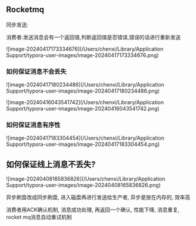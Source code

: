 ## Rocketmq

同步发送:

消费者:发送消息会有一个返回值,判断返回值是否错误,错误的话进行重新发送

![image-20240417173334676](/Users/chenxi/Library/Application Support/typora-user-images/image-20240417173334676.png)

### 如何保证消息不会丢失

![image-20240417180234486](/Users/chenxi/Library/Application Support/typora-user-images/image-20240417180234486.png)

![image-20240416043541742](/Users/chenxi/Library/Application Support/typora-user-images/image-20240416043541742.png)

### 如何保证消息有序性

![image-20240417183304454](/Users/chenxi/Library/Application Support/typora-user-images/image-20240417183304454.png)

## 如何保证线上消息不丢失?

![image-20240408165836826](/Users/chenxi/Library/Application Support/typora-user-images/image-20240408165836826.png)

异步刷盘改成同步刷盘, 进入磁盘再进行发送给生产者, 异步是放在内存的, 效率高

消费者用ACK确认机制, 消息成功处理, 再返回一个确认, 性能下降, 消息重复, rocket mq消息自动重试机制

## 
